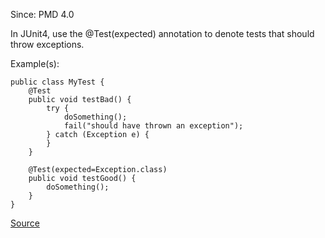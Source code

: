 Since: PMD 4.0

In JUnit4, use the @Test(expected) annotation to denote tests that should throw exceptions.

Example(s):
```
public class MyTest {
	@Test
    public void testBad() {
        try {
            doSomething();
            fail("should have thrown an exception");
        } catch (Exception e) {
        }
    }

	@Test(expected=Exception.class)
    public void testGood() {
        doSomething();
    }
}
```

[Source](https://pmd.github.io/pmd-5.6.1/pmd-java/rules/java/migrating.html#JUnitUseExpected)
